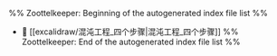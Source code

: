 %% Zoottelkeeper: Beginning of the autogenerated index file list  %%
- 📄 [[excalidraw/混沌工程_四个步骤|混沌工程_四个步骤]]
%% Zoottelkeeper: End of the autogenerated index file list  %%
